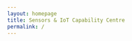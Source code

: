 ```yaml
---
layout: homepage
title: Sensors & IoT Capability Centre
permalink: /
---
```

<!-- Type your notification here - the notification bar will not appear if this is empty. For other changes, refer to _data/homepage.yml to edit the homepage -->
